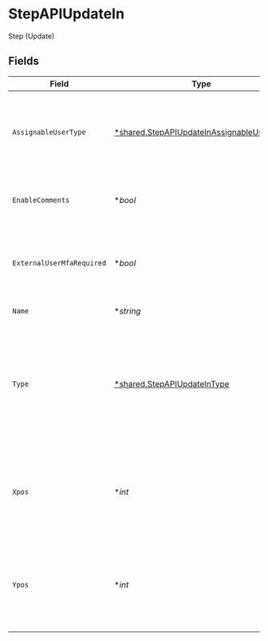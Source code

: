 # StepAPIUpdateIn

Step (Update)


## Fields

| Field                                                                                                                     | Type                                                                                                                      | Required                                                                                                                  | Description                                                                                                               | Example                                                                                                                   |
| ------------------------------------------------------------------------------------------------------------------------- | ------------------------------------------------------------------------------------------------------------------------- | ------------------------------------------------------------------------------------------------------------------------- | ------------------------------------------------------------------------------------------------------------------------- | ------------------------------------------------------------------------------------------------------------------------- |
| `AssignableUserType`                                                                                                      | [*shared.StepAPIUpdateInAssignableUserType](../../../pkg/models/shared/stepapiupdateinassignableusertype.md)              | :heavy_minus_sign:                                                                                                        | Indicates which users are allowed to be assigned this step on a record                                                    | APP_USERS                                                                                                                 |
| `EnableComments`                                                                                                          | **bool*                                                                                                                   | :heavy_minus_sign:                                                                                                        | Whether comments are displayed on a step                                                                                  | false                                                                                                                     |
| `ExternalUserMfaRequired`                                                                                                 | **bool*                                                                                                                   | :heavy_minus_sign:                                                                                                        | Whether MFA is required for external users to access this step.                                                           | false                                                                                                                     |
| `Name`                                                                                                                    | **string*                                                                                                                 | :heavy_minus_sign:                                                                                                        | The name of the step                                                                                                      | Identify Risk                                                                                                             |
| `Type`                                                                                                                    | [*shared.StepAPIUpdateInType](../../../pkg/models/shared/stepapiupdateintype.md)                                          | :heavy_minus_sign:                                                                                                        | The type of the step (for END steps, this property cannot be updated since there would be no outgoing default next paths) | ORIGIN                                                                                                                    |
| `Xpos`                                                                                                                    | **int*                                                                                                                    | :heavy_minus_sign:                                                                                                        | The x-coordinate of the step in the application builder (must not be less than 0)                                         | 20                                                                                                                        |
| `Ypos`                                                                                                                    | **int*                                                                                                                    | :heavy_minus_sign:                                                                                                        | The y-coordinate of the step in the application builder (must not be less than 0)                                         | 20                                                                                                                        |